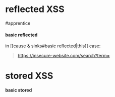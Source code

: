 # reflected XSS

#apprentice 
#### basic reflected
in [[cause & sinks#basic reflected|this]] case: 
> https://insecure-website.com/search?term=<script>/*+Bad+stuff+here...+*/</script>
# stored XSS
#### basic stored